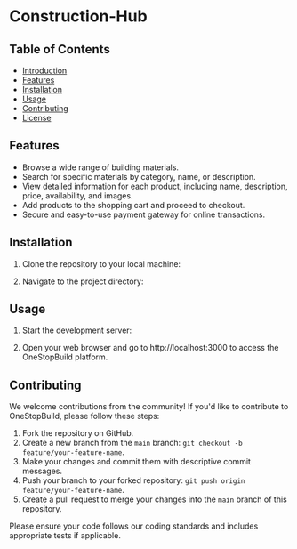 # Construction-Hub



## Table of Contents

- [Introduction](#onestopbuild---online-hardware-store)
- [Features](#features)
- [Installation](#installation)
- [Usage](#usage)
- [Contributing](#contributing)
- [License](#license)

## Features

- Browse a wide range of building materials.
- Search for specific materials by category, name, or description.
- View detailed information for each product, including name, description, price, availability, and images.
- Add products to the shopping cart and proceed to checkout.
- Secure and easy-to-use payment gateway for online transactions.

## Installation

1. Clone the repository to your local machine:

2. Navigate to the project directory:

## Usage

1. Start the development server:

2. Open your web browser and go to http://localhost:3000 to access the OneStopBuild platform.

## Contributing

We welcome contributions from the community! If you'd like to contribute to OneStopBuild, please follow these steps:

1. Fork the repository on GitHub.
2. Create a new branch from the `main` branch: `git checkout -b feature/your-feature-name`.
3. Make your changes and commit them with descriptive commit messages.
4. Push your branch to your forked repository: `git push origin feature/your-feature-name`.
5. Create a pull request to merge your changes into the `main` branch of this repository.

Please ensure your code follows our coding standards and includes appropriate tests if applicable.